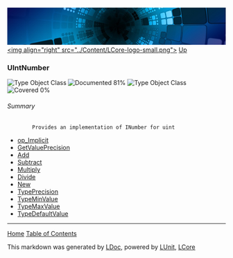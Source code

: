 ![](../Content/LCore-banner-small.png "")
[&lt;img align=&quot;right&quot; src=&quot;../Content/LCore-logo-small.png&quot;&gt;](../../README.md)
[Up](../L.md)

### UIntNumber
![Type Object Class](http://b.repl.ca/v1/Type-Object%20Class-lightgrey.png "") ![Documented 81%](http://b.repl.ca/v1/Documented-81%25-green.png "")
![Type Object Class](http://b.repl.ca/v1/Type-Object%20Class-lightgrey.png "") ![Covered 0%](http://b.repl.ca/v1/Covered-0%25-red.png "")

###### Summary

            Provides an implementation of INumber for uint
            
 - [op_Implicit](UIntNumber_op_Implicit.md)
 - [GetValuePrecision](UIntNumber_GetValuePrecision.md)
 - [Add](UIntNumber_Add.md)
 - [Subtract](UIntNumber_Subtract.md)
 - [Multiply](UIntNumber_Multiply.md)
 - [Divide](UIntNumber_Divide.md)
 - [New](UIntNumber_New.md)
 - [TypePrecision](UIntNumber_TypePrecision.md)
 - [TypeMinValue](UIntNumber_TypeMinValue.md)
 - [TypeMaxValue](UIntNumber_TypeMaxValue.md)
 - [TypeDefaultValue](UIntNumber_TypeDefaultValue.md)



---

[Home](../../README.md) [Table of Contents](../../TableOfContents.md)

This markdown was generated by [LDoc](https://github.com/CodeSingularity/LDoc), powered by [LUnit](https://github.com/CodeSingularity/LUnit), [LCore](https://github.com/CodeSingularity/LCore)
